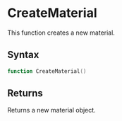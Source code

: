 # CreateMaterial

This function creates a new material.

## Syntax

```lua
function CreateMaterial()
```

## Returns

Returns a new material object.